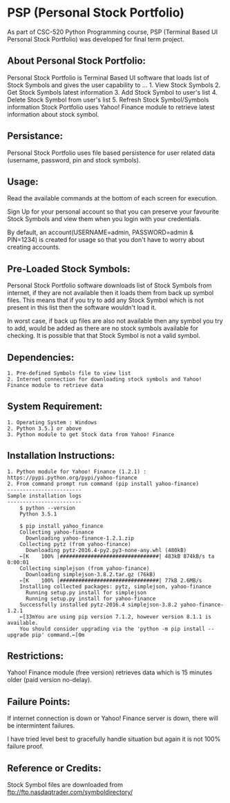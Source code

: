 # PSP (Personal Stock Portfolio)
As part of CSC-520 Python Programming course, PSP (Terminal Based UI Personal Stock Portfolio) was developed for final term project.

About Personal Stock Portfolio:
-------------------------------
Personal Stock Portfolio is Terminal Based UI software that loads list of Stock Symbols and gives the user capability to ...
	1. View Stock Symbols
	2. Get Stock Symbols latest information
	3. Add Stock Symbol to user's list
	4. Delete Stock Symbol from user's list
	5. Refresh Stock Symbol/Symbols information
Stock Portfolio uses Yahoo! Finance module to retrieve latest information about stock symbol.

Persistance:
------------
Personal Stock Portfolio uses file based persistence for user related data (username, password, pin and stock symbols).

Usage:
------
Read the available commands at the bottom of each screen for execution.

Sign Up for your personal account so that you can preserve your favourite Stock Symbols and view them when you login with your credentials.

By default, an account(USERNAME=admin, PASSWORD=admin & PIN=1234) is created for usage so that you don't have to worry about creating accounts.

Pre-Loaded Stock Symbols:
-------------------------
Personal Stock Portfolio software downloads list of Stock Symbols from internet, if they are not available then it loads them from back up symbol files. This means that if you try to add any Stock Symbol which is not present in this list then the software wouldn't load it.

In worst case, if back up files are also not available then any symbol you try to add, would be added as there are no stock symbols available for checking. It is possible that that Stock Symbol is not a valid symbol.

Dependencies:
-------------
	1. Pre-defined Symbols file to view list
	2. Internet connection for downloading stock symbols and Yahoo! Finance module to retrieve data

System Requirement:
-------------------
	1. Operating System : Windows
	2. Python 3.5.1 or above
	3. Python module to get Stock data from Yahoo! Finance

Installation Instructions:
--------------------------
	1. Python module for Yahoo! Finance (1.2.1) : https://pypi.python.org/pypi/yahoo-finance
	2. From command prompt run command (pip install yahoo-finance)
	------------------------
	Sample installation logs
	------------------------
		$ python --version
		Python 3.5.1
		
		$ pip install yahoo_finance
		Collecting yahoo-finance
		  Downloading yahoo-finance-1.2.1.zip
		Collecting pytz (from yahoo-finance)
		  Downloading pytz-2016.4-py2.py3-none-any.whl (480kB)
		←[K    100% |################################| 483kB 874kB/s ta 0:00:01
		Collecting simplejson (from yahoo-finance)
		  Downloading simplejson-3.8.2.tar.gz (76kB)
		←[K    100% |################################| 77kB 2.6MB/s
		Installing collected packages: pytz, simplejson, yahoo-finance
		  Running setup.py install for simplejson
		  Running setup.py install for yahoo-finance
		Successfully installed pytz-2016.4 simplejson-3.8.2 yahoo-finance-1.2.1
		←[33mYou are using pip version 7.1.2, however version 8.1.1 is available.
		You should consider upgrading via the 'python -m pip install --upgrade pip' command.←[0m

Restrictions:
-------------
Yahoo! Finance module (free version) retrieves data which is 15 minutes older (paid version no-delay).

Failure Points:
---------------
If internet connection is down or Yahoo! Finance server is down, there will be intermintent failures. 

I have tried level best to gracefully handle situation but again it is not 100% failure proof.

Reference or Credits:
---------------------
Stock Symbol files are downloaded from ftp://ftp.nasdaqtrader.com/symboldirectory/

